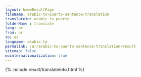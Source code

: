 ```yaml
---
layout: homeResultPage
fileName: arabic-to-puerto-sentence-translation
translatein: arabic_to_puerto
folderName : translate
lang: ar
from: ar
to: es
langname: arabic-to
permalink: /ar/arabic-to-puerto-sentence-translation/result
sitemap: false
nointernationalization: true
---
```

{% include result/translateinto.html %}

<script src="/js/result/translation.js" data-foldername="{{page.folderName}}" data-lang="{{page.lang}}"></script>
